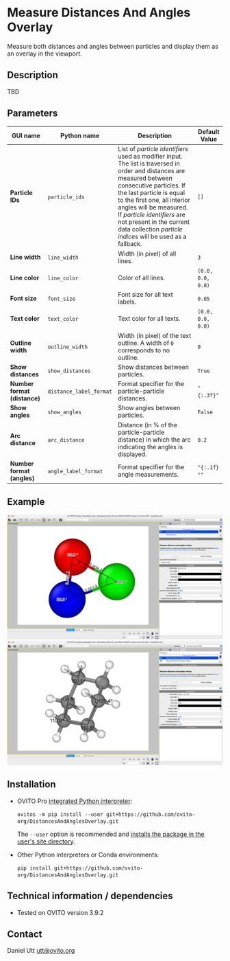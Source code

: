 # Measure Distances And Angles Overlay
Measure both distances and angles between particles and display them as an overlay in the viewport.

## Description
TBD

## Parameters 

| GUI name                     | Python name             | Description                                                                                                                                                                                                                                                                                                                                                   | Default Value     |
|------------------------------|-------------------------|---------------------------------------------------------------------------------------------------------------------------------------------------------------------------------------------------------------------------------------------------------------------------------------------------------------------------------------------------------------|-------------------|
| **Particle IDs**             | `particle_ids`          | List of *particle identifiers* used as modifier input. The list is traversed in order and distances are measured between consecutive particles. If the last particle is equal to the first one, all interior angles will be measured. If *particle identifiers* are not present in the current data collection *particle indices* will be used as a fallback. | `[]`              |
| **Line width**               | `line_width`            | Width (in pixel) of all lines.                                                                                                                                                                                                                                                                                                                                | `3`               |
| **Line color**               | `line_color`            | Color of all lines.                                                                                                                                                                                                                                                                                                                                           | `(0.0, 0.0, 0.0)` |
| **Font size**                | `font_size`             | Font size for all text labels.                                                                                                                                                                                                                                                                                                                                | `0.05`            |
| **Text color**               | `text_color`            | Text color for all texts.                                                                                                                                                                                                                                                                                                                                     | `(0.0, 0.0, 0.0)` |
| **Outline width**            | `outline_width`         | Width (in pixel) of the text outline. A width of `0` corresponds to no outline.                                                                                                                                                                                                                                                                               | `0`               |
| **Show distances**           | `show_distances`        | Show distances between particles.                                                                                                                                                                                                                                                                                                                             | `True`            |
| **Number format (distance)** | `distance_label_format` | Format specifier for the particle-particle distances.                                                                                                                                                                                                                                                                                                         | `"{:.3f}"`        |
| **Show angles**              | `show_angles`           | Show angles between particles.                                                                                                                                                                                                                                                                                                                                | `False`           |
| **Arc distance**             | `arc_distance`          | Distance (in % of the particle-particle distance) in which the arc indicating the angles is displayed.                                                                                                                                                                                                                                                        | `0.2`             |
| **Number format (angles)**   | `angle_label_format`    | Format specifier for the angle measurements.                                                                                                                                                                                                                                                                                                                  | `"{:.1f} °"`      |


## Example

![Measure Distances And Angles Overlay 01](examples/Example01.png)
![Measure Distances And Angles Overlay 02](examples/Example02.png)

## Installation
- OVITO Pro [integrated Python interpreter](https://docs.ovito.org/python/introduction/installation.html#ovito-pro-integrated-interpreter):
  ```
  ovitos -m pip install --user git+https://github.com/ovito-org/DistancesAndAnglesOverlay.git
  ``` 
  The `--user` option is recommended and [installs the package in the user's site directory](https://pip.pypa.io/en/stable/user_guide/#user-installs).

- Other Python interpreters or Conda environments:
  ```
  pip install git+https://github.com/ovito-org/DistancesAndAnglesOverlay.git
  ```

## Technical information / dependencies
- Tested on OVITO version 3.9.2

## Contact
Daniel Utt utt@ovito.org